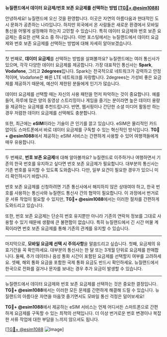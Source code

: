 **뉴질랜드에서 데이터 요금제/번호 보존 요금제를 선택하는 방법 [[TG💪+ @esim1088](https://t.me/s/esim1088)]**

안녕하세요! 뉴질랜드에 오신 것을 환영합니다. 이곳은 자연의 아름다움과 현대적인 도시 문화가 공존하는 나라입니다. 하지만 외국에서 온 사람들은 새로운 환경에서 모바일 통신을 어떻게 설정해야 하는지 고민할 수 있습니다. 특히 데이터 요금제와 번호 보존 요금제는 중요한 선택 요소 중 하나입니다. 이번 포스팅에서는 뉴질랜드에서 데이터 요금제와 번호 보존 요금제를 선택하는 방법에 대해 자세히 알아보겠습니다.

---

첫 번째로, **데이터 요금제**를 선택하는 방법을 살펴볼까요? 뉴질랜드에는 여러 통신사가 있으며, 각각 다양한 데이터 요금제를 제공합니다. 가장 대표적인 통신사는 **Spark**, **Vodafone**, 그리고 **2degrees**입니다. Spark는 전국적으로 네트워크가 강력하고 안정적이며, Vodafone은 빠른 LTE 네트워크를 자랑합니다. 2degrees는 가성비 좋은 요금제를 제공하기 때문에, 예산이 제한된 분들에게 인기가 많습니다.

데이터 요금제를 선택할 때는 자신의 사용 패턴을 먼저 파악하는 것이 중요합니다. 예를 들어, 하루에 많은 양의 동영상 스트리밍이나 게임을 즐기는 분이라면 높은 데이터 용량을 제공하는 요금제를 추천드립니다. 반면, 웹서핑이나 간단한 소셜 미디어 활동만 하는 경우 저렴한 데이터 요금제를 선택해도 충분합니다.

또한, 최근에는 **eSIM**이라는 기술이 큰 인기를 끌고 있습니다. eSIM은 물리적인 카드 없이도 스마트폰에서 바로 데이터 요금제를 구독할 수 있는 혁신적인 방식입니다. **TG💪+ @esim1088**에서 제공하는 eSIM 서비스는 간편하게 사용할 수 있어 여행객들에게 매우 유용합니다.

---

두 번째로, **번호 보존 요금제**에 대해 알아볼까요? 뉴질랜드로 이주하거나 여행하면서 기존의 한국 번호를 유지하고 싶다면 번호 보존 요금제가 필요합니다. 대부분의 통신사는 기존 번호를 유지할 수 있도록 도와줍니다. 다만, 일부 요건이 필요한 경우가 있으니 미리 확인하시기 바랍니다.

번호 보존 요금제를 신청하려면 기존 통신사에서 해지하지 않은 상태여야 하고, 한국 번호를 사용하는 통신사와 뉴질랜드 통신사 간의 협약이 필요합니다. 이 과정에서 번거로운 서류 작업이 필요할 수 있지만, **TG💪+ @esim1088**에서는 이러한 절차를 간편하게 도와드리고 있습니다.

또한, 번호 보존 요금제는 단순히 번호 유지뿐만 아니라 기존의 연락처 정보를 그대로 사용할 수 있기 때문에 생활에 큰 불편함이 없습니다. 특히 뉴질랜드에서 긴 시간 머물 계획이라면 번호 보존 요금제를 통해 기존의 관계를 유지할 수 있습니다.

---

마지막으로, **모바일 요금제 선택 시 주의사항**을 말씀드리고 싶습니다. 첫째, 요금제의 유효기간을 꼭 확인하세요. 대부분의 통신사는 한 달 또는 3개월 단위로 요금제를 판매합니다. 둘째, 추가 데이터나 음성 통화 시간이 포함된 요금제를 선택할지 여부를 고려하세요. 셋째, 해외 통화 요금을 포함한 국제 통화 요금도 반드시 확인하세요. 뉴질랜드에서 한국으로 전화를 걸거나 문자를 보내는 경우 추가 요금이 발생할 수 있습니다.

---

뉴질랜드에서 데이터 요금제와 번호 보존 요금제를 선택하는 것은 중요한 결정입니다. **TG💪+ @esim1088**에서는 이러한 모든 문제를 간편하게 해결해 드릴 수 있습니다. 뉴질랜드의 아름다운 자연을 마음껏 즐기면서도 모바일 통신 걱정은 덜어보세요!

**TG💪+ @esim1088**에서 제공하는 eSIM 서비스는 언제 어디서든 스마트폰으로 간편하게 요금제를 구독할 수 있는 최적의 선택입니다. 더 이상 번거로운 번호 변경이나 복잡한 서류 작업에 대한 부담을 느끼지 않으셔도 됩니다.

[[TG💪+ @esim1088](https://t.me/s/esim1088) ![Image](https://i.postimg.cc/Y0z9fWf4/image.png)]